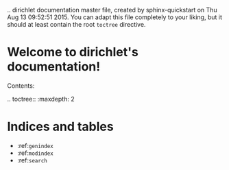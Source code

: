 .. dirichlet documentation master file, created by
   sphinx-quickstart on Thu Aug 13 09:52:51 2015.
   You can adapt this file completely to your liking, but it should at least
   contain the root `toctree` directive.

Welcome to dirichlet's documentation!
=====================================

Contents:

.. toctree::
   :maxdepth: 2



Indices and tables
==================

* :ref:`genindex`
* :ref:`modindex`
* :ref:`search`

